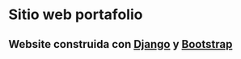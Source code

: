 # Sitio web portafolio

## Website construida con [Django](https://www.djangoproject.com/) y [Bootstrap](https://getbootstrap.com/)
